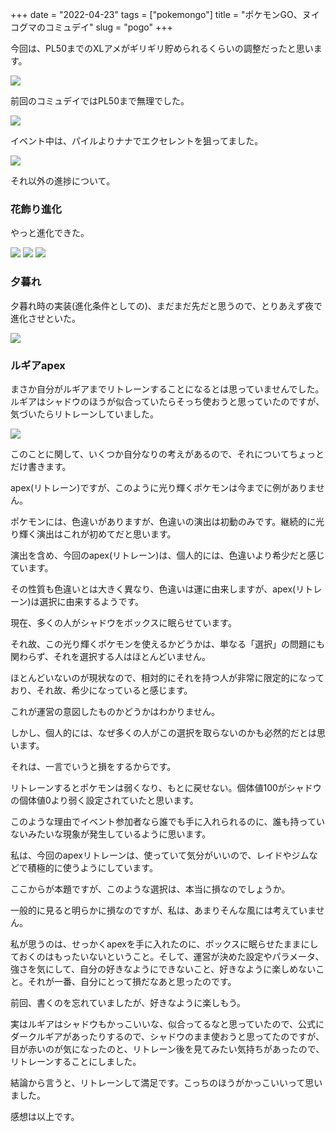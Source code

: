 +++
date = "2022-04-23"
tags = ["pokemongo"]
title = "ポケモンGO、ヌイコグマのコミュデイ"
slug = "pogo"
+++

今回は、PL50までのXLアメがギリギリ貯められるくらいの調整だったと思います。

![](https://raw.githubusercontent.com/syui/img/master/other/pokemongo_20220423_0003.jpg)

前回のコミュデイではPL50まで無理でした。

![](https://raw.githubusercontent.com/syui/img/master/other/pokemongo_20220423_0004.jpg)

イベント中は、パイルよりナナでエクセレントを狙ってました。

![](https://raw.githubusercontent.com/syui/img/master/other/pokemongo_20220423_0002.png)

それ以外の進捗について。

### 花飾り進化

やっと進化できた。

![](https://raw.githubusercontent.com/syui/img/master/other/pokemongo_20220423_0007.jpg)
![](https://raw.githubusercontent.com/syui/img/master/other/pokemongo_20220423_0008.jpg)
![](https://raw.githubusercontent.com/syui/img/master/other/pokemongo_20220423_0009.jpg)

### 夕暮れ

夕暮れ時の実装(進化条件としての)、まだまだ先だと思うので、とりあえず夜で進化させといた。

![](https://raw.githubusercontent.com/syui/img/master/other/pokemongo_20220423_0005.jpg)

### ルギアapex

まさか自分がルギアまでリトレーンすることになるとは思っていませんでした。ルギアはシャドウのほうが似合っていたらそっち使おうと思っていたのですが、気づいたらリトレーンしていました。

![](https://raw.githubusercontent.com/syui/img/master/other/pokemongo_20220423_0006.jpg)

このことに関して、いくつか自分なりの考えがあるので、それについてちょっとだけ書きます。

apex(リトレーン)ですが、このように光り輝くポケモンは今までに例がありません。

ポケモンには、色違いがありますが、色違いの演出は初動のみです。継続的に光り輝く演出はこれが初めてだと思います。

演出を含め、今回のapex(リトレーン)は、個人的には、色違いより希少だと感じています。

その性質も色違いとは大きく異なり、色違いは運に由来しますが、apex(リトレーン)は選択に由来するようです。

現在、多くの人がシャドウをボックスに眠らせています。

それ故、この光り輝くポケモンを使えるかどうかは、単なる「選択」の問題にも関わらず、それを選択する人はほとんどいません。

ほとんどいないのが現状なので、相対的にそれを持つ人が非常に限定的になっており、それ故、希少になっていると感じます。

これが運営の意図したものかどうかはわかりません。

しかし、個人的には、なぜ多くの人がこの選択を取らないのかも必然的だとは思います。

それは、一言でいうと損をするからです。

リトレーンするとポケモンは弱くなり、もとに戻せない。個体値100がシャドウの個体値0より弱く設定されていたと思います。

このような理由でイベント参加者なら誰でも手に入れられるのに、誰も持っていないみたいな現象が発生しているように思います。

私は、今回のapexリトレーンは、使っていて気分がいいので、レイドやジムなどで積極的に使うようにしています。

ここからが本題ですが、このような選択は、本当に損なのでしょうか。

一般的に見ると明らかに損なのですが、私は、あまりそんな風には考えていません。

私が思うのは、せっかくapexを手に入れたのに、ボックスに眠らせたままにしておくのはもったいないということ。そして、運営が決めた設定やパラメータ、強さを気にして、自分の好きなようにできないこと、好きなように楽しめないこと。それが一番、自分にとって損だなあと思ったのです。

前回、書くのを忘れていましたが、好きなように楽しもう。

実はルギアはシャドウもかっこいいな、似合ってるなと思っていたので、公式にダークルギアがあったりするので、シャドウのまま使おうと思ってたのですが、目が赤いのが気になったのと、リトレーン後を見てみたい気持ちがあったので、リトレーンすることにしました。

結論から言うと、リトレーンして満足です。こっちのほうがかっこいいって思いました。

感想は以上です。


